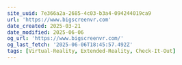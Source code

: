 ```yaml
---
site_uuid: 7e366a2a-2685-4c03-b3a4-094244019ca9
url: 'https://www.bigscreenvr.com'
date_created: 2025-03-21
date_modified: 2025-06-06
og_url: 'https://www.bigscreenvr.com/'
og_last_fetch: '2025-06-06T18:45:57.492Z'
tags: [Virtual-Reality, Extended-Reality, Check-It-Out]
---
```


